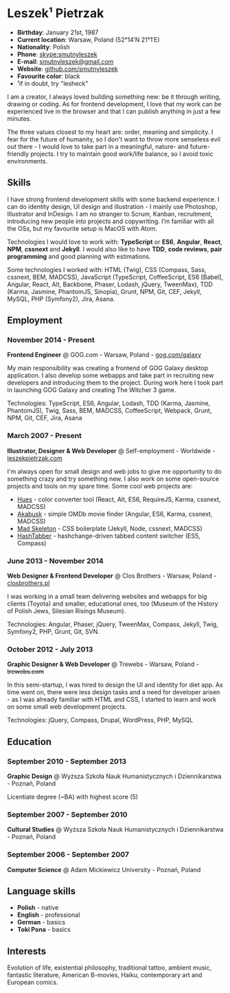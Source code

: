 # Leszek¹ Pietrzak

- __Birthday__: January 21st, 1987
- __Current location__: Warsaw, Poland (52°14′N 21°1′E)
- __Nationality__: Polish
- __Phone__: [skype:smutnyleszek](skype:smutnyleszek?chat)
- __E-mail__: [smutnyleszek@gmail.com](mailto:smutnyleszek@gmail.com)
- __Website__: [github.com/smutnyleszek](https://github.com/smutnyleszek)
- __Favourite color__: black
- ¹if in doubt, try "lesheck"

I am a creator, I always loved building something new: be it through writing, drawing or coding. As for frontend development, I love that my work can be experienced live in the browser and that I can publish anything in just a few minutes.

The three values closest to my heart are: order, meaning and simplicity. I fear for the future of humanity, so I don't want to throw more senseless evil out there - I would love to take part in a meaningful, nature- and future-friendly projects. I try to maintain good work/life balance, so I avoid toxic environments.

## Skills

I have strong frontend development skills with some backend experience. I can do identity design, UI design and illustration - I mainly use Photoshop, Illustrator and InDesign. I am no stranger to Scrum, Kanban, recruitment, introducing new people into projects and copywriting. I’m familiar with all the OSs, but my favourite setup is MacOS with Atom.

Technologies I would love to work with: __TypeScript__ or __ES6__, __Angular__, __React__, __NPM__, __cssnext__ and __Jekyll__. I would also like to have __TDD__, __code reviews__, __pair programming__ and good planning with estimations.

Some technologies I worked with: HTML (Twig), CSS (Compass, Sass, cssnext, BEM, MADCSS), JavaScript (TypeScript, CoffeeScript, ES6 [Babel], Angular, React, Alt, Backbone, Phaser, Lodash, jQuery, TweenMax), TDD (Karma, Jasmine, PhantomJS, Sinopia), Grunt, NPM, Git, CEF, Jekyll, MySQL, PHP (Symfony2), Jira, Asana.

## Employment

### November 2014 - Present

__Frontend Engineer__ @ GOG.com - Warsaw, Poland - [gog.com/galaxy](http://www.gog.com/galaxy)

My main responsibility was creating a frontend of GOG Galaxy desktop application. I also develop some webapps and take part in recruiting new developers and introducing them to the project. During work here I took part in launching GOG Galaxy and creating The Witcher 3 game.

Technologies: TypeScript, ES6, Angular, Lodash, TDD (Karma, Jasmine, PhantomJS), Twig, Sass, BEM, MADCSS, CoffeeScript, Webpack, Grunt, NPM, Git, CEF, Jira, Asana

### March 2007 - Present

__Illustrator, Designer & Web Developer__ @ Self-employment - Worldwide - [leszekpietrzak.com](http://leszekpietrzak.com)

I'm always open for small design and web jobs to give me opportunity to do something crazy and try something new. I also work on some open-source projects and tools on my spare time. Some cool web projects are:

- [Hues](https://github.com/smutnyleszek/hues) - color converter tool (React, Alt, ES6, RequireJS, Karma, cssnext, MADCSS)
- [Akabusk](https://github.com/smutnyleszek/akabusk) - simple OMDb movie finder (Angular, ES6, Karma, cssnext, MADCSS)
- [Mad Skeleton](https://github.com/smutnyleszek/mad-skeleton) - CSS boilerplate (Jekyll, Node, cssnext, MADCSS)
- [HashTabber](https://github.com/smutnyleszek/hashtabber) - hashchange-driven tabbed content switcher (ES5, Compass)

### June 2013 - November 2014

__Web Designer & Frontend Developer__ @ Clos Brothers - Warsaw, Poland - [closbrothers.pl](http://closbrothers.pl)

I was working in a small team delivering websites and webapps for big clients (Toyota) and smaller, educational ones, too (Museum of the History of Polish Jews, Silesian Risings Museum).

Technologies: Angular, Phaser, jQuery, TweenMax, Compass, Jekyll, Twig, Symfony2, PHP, Grunt, Git, SVN.

### October 2012 - July 2013

__Graphic Designer & Web Developer__ @ Trewebs - Warsaw, Poland - ~~trewebs.com~~

In this semi-startup, I was hired to design the UI and identity for diet app. As time went on, there were less design tasks and a need for developer arisen - as I was already familiar with HTML and CSS, I started to learn and work on some small web development projects.

Technologies: jQuery, Compass, Drupal, WordPress, PHP, MySQL

## Education

### September 2010 - September 2013

__Graphic Design__ @ Wyższa Szkoła Nauk Humanistycznych i Dziennikarstwa - Poznań, Poland

Licentiate degree (~BA) with highest score (5)

### September 2007 - September 2010

__Cultural Studies__ @ Wyższa Szkoła Nauk Humanistycznych i Dziennikarstwa - Poznań, Poland

### September 2006 - September 2007

__Computer Science__ @ Adam Mickiewicz University - Poznań, Poland

## Language skills

- __Polish__ - native
- __English__ - professional
- __German__ - basics
- __Toki Pona__ - basics

## Interests

Evolution of life, existential philosophy, traditional tattoo, ambient music, fantastic literature, American B-movies, Haiku, contemporary art and European comics.
